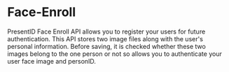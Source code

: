 # Face-Enroll
PresentID Face Enroll API allows you to register your users for future authentication. This API stores two image files along with the user's personal information. Before saving, it is checked whether these two images belong to the one person or not so allows you to authenticate your user face image and personID.
